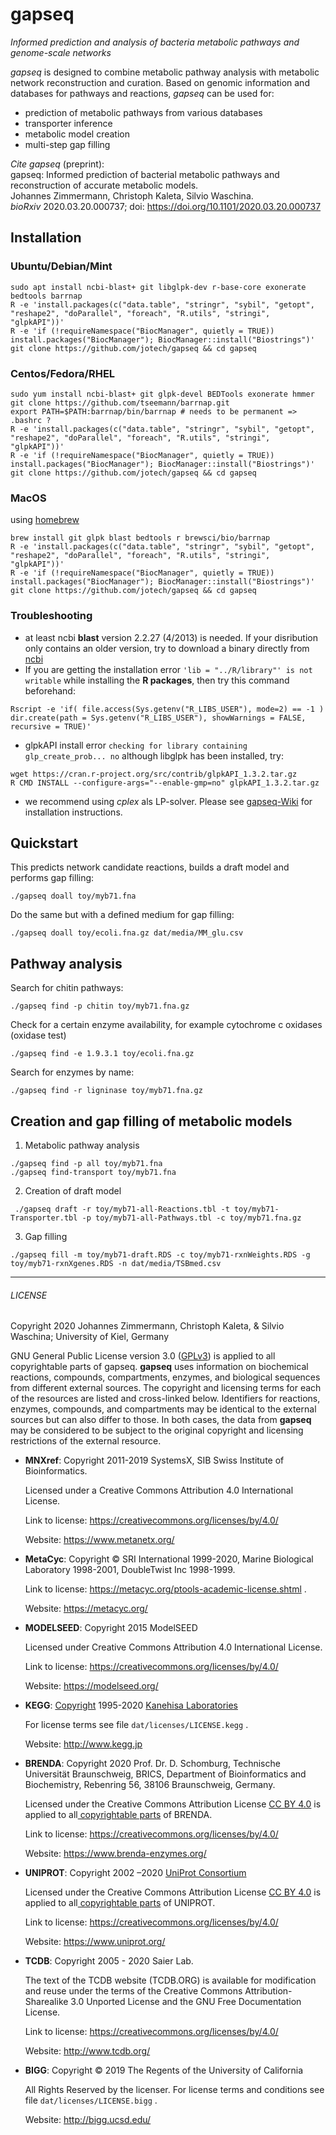 

# gapseq
_Informed prediction and analysis of bacteria metabolic pathways and genome-scale networks_

_gapseq_ is designed to combine metabolic pathway analysis with metabolic network reconstruction and curation.
Based on genomic information and databases for pathways and reactions, _gapseq_ can be used for:
- prediction of metabolic pathways from various databases
- transporter inference
- metabolic model creation
- multi-step gap filling 

_Cite gapseq_ (preprint):\
gapseq: Informed prediction of bacterial metabolic pathways and reconstruction of accurate metabolic models.\
Johannes Zimmermann, Christoph Kaleta, Silvio Waschina.\
_bioRxiv_ 2020.03.20.000737; doi: https://doi.org/10.1101/2020.03.20.000737 


## Installation
### Ubuntu/Debian/Mint
```
sudo apt install ncbi-blast+ git libglpk-dev r-base-core exonerate bedtools barrnap
R -e 'install.packages(c("data.table", "stringr", "sybil", "getopt", "reshape2", "doParallel", "foreach", "R.utils", "stringi", "glpkAPI"))'
R -e 'if (!requireNamespace("BiocManager", quietly = TRUE)) install.packages("BiocManager"); BiocManager::install("Biostrings")'
git clone https://github.com/jotech/gapseq && cd gapseq
```

### Centos/Fedora/RHEL
```
sudo yum install ncbi-blast+ git glpk-devel BEDTools exonerate hmmer
git clone https://github.com/tseemann/barrnap.git
export PATH=$PATH:barrnap/bin/barrnap # needs to be permanent => .bashrc ?
R -e 'install.packages(c("data.table", "stringr", "sybil", "getopt", "reshape2", "doParallel", "foreach", "R.utils", "stringi", "glpkAPI"))'
R -e 'if (!requireNamespace("BiocManager", quietly = TRUE)) install.packages("BiocManager"); BiocManager::install("Biostrings")'
git clone https://github.com/jotech/gapseq && cd gapseq
```

### MacOS
using [homebrew](https://brew.sh)
```
brew install git glpk blast bedtools r brewsci/bio/barrnap
R -e 'install.packages(c("data.table", "stringr", "sybil", "getopt", "reshape2", "doParallel", "foreach", "R.utils", "stringi", "glpkAPI"))'
R -e 'if (!requireNamespace("BiocManager", quietly = TRUE)) install.packages("BiocManager"); BiocManager::install("Biostrings")'
git clone https://github.com/jotech/gapseq && cd gapseq
```

### Troubleshooting
- at least ncbi **blast** version 2.2.27 (4/2013) is needed. If your disribution only contains an older version, try to download a binary directly from [ncbi](https://shorturl.at/jkAH0)
- If you are getting the installation error ``'lib = "../R/library"' is not writable`` while installing the **R packages**, then try this command beforehand:
```
Rscript -e 'if( file.access(Sys.getenv("R_LIBS_USER"), mode=2) == -1 ) dir.create(path = Sys.getenv("R_LIBS_USER"), showWarnings = FALSE, recursive = TRUE)'
```
- glpkAPI install error ``checking for library containing glp_create_prob... no`` although libglpk has been installed, try:
```
wget https://cran.r-project.org/src/contrib/glpkAPI_1.3.2.tar.gz
R CMD INSTALL --configure-args="--enable-gmp=no" glpkAPI_1.3.2.tar.gz
```
- we recommend using *cplex* als LP-solver. Please see [gapseq-Wiki](https://github.com/jotech/gapseq/wiki/Installation-of-cplexAPI) for installation instructions. 

## Quickstart
 This predicts network candidate reactions, builds a draft model and performs gap filling:
```
./gapseq doall toy/myb71.fna
```
Do the same but with a defined medium for gap filling:
```
./gapseq doall toy/ecoli.fna.gz dat/media/MM_glu.csv
```

## Pathway analysis
Search for chitin pathways:
```
./gapseq find -p chitin toy/myb71.fna.gz
```
Check for a certain enzyme availability, for example cytochrome c oxidases (oxidase test)
```
./gapseq find -e 1.9.3.1 toy/ecoli.fna.gz
```
Search for enzymes by name:
```
./gapseq find -r ligninase toy/myb71.fna.gz
```

## Creation and gap filling of metabolic models
1) Metabolic pathway analysis
```
./gapseq find -p all toy/myb71.fna
./gapseq find-transport toy/myb71.fna
```

2) Creation of draft model
```
 ./gapseq draft -r toy/myb71-all-Reactions.tbl -t toy/myb71-Transporter.tbl -p toy/myb71-all-Pathways.tbl -c toy/myb71.fna.gz
 ```

3) Gap filling
```
./gapseq fill -m toy/myb71-draft.RDS -c toy/myb71-rxnWeights.RDS -g toy/myb71-rxnXgenes.RDS -n dat/media/TSBmed.csv
```


------

###### LICENSE

Copyright 2020 Johannes Zimmermann, Christoph Kaleta, & Silvio Waschina; University of Kiel, Germany

GNU General Public License version 3.0 ([GPLv3](https://www.gnu.org/licenses/gpl-3.0.html)) is applied to all copyrightable parts of gapseq. **gapseq** uses information on biochemical reactions, compounds, compartments, enzymes, and biological sequences from different external sources. The copyright and licensing terms for each of the resources are listed and cross-linked below. Identifiers for reactions, enzymes, compounds, and compartments may be identical to the external sources but can also differ to those. In both cases, the data from **gapseq** may be considered to be subject to the original copyright and licensing restrictions of the external resource.

- **MNXref**: Copyright 2011-2019 SystemsX, SIB Swiss Institute of Bioinformatics. 

  Licensed under a Creative Commons Attribution 4.0 International License.

  Link to license: https://creativecommons.org/licenses/by/4.0/

  Website: https://www.metanetx.org/

- **MetaCyc**: Copyright © SRI International 1999-2020, Marine Biological Laboratory  1998-2001, DoubleTwist Inc 1998-1999.  

  Link to license: https://metacyc.org/ptools-academic-license.shtml .

  Website: https://metacyc.org/

- **MODELSEED**: Copyright 2015 ModelSEED

  Licensed under Creative Commons  Attribution 4.0 International License.

  Link to license: https://creativecommons.org/licenses/by/4.0/ 

  Website: https://modelseed.org/

- **KEGG**: [Copyright](https://www.kegg.jp/kegg/legal.html) 1995-2020 [Kanehisa Laboratories](https://www.kanehisa.jp/)

  For license terms see file `dat/licenses/LICENSE.kegg` .

  Website: http://www.kegg.jp

- **BRENDA**: Copyright 2020 Prof. Dr. D. Schomburg, Technische Universität Braunschweig,  BRICS, Department of Bioinformatics and Biochemistry, Rebenring 56, 38106 Braunschweig, Germany.

  Licensed under the Creative Commons Attribution License [CC BY 4.0](https://creativecommons.org/licenses/by/4.0/) is applied to all[ copyrightable parts](https://wiki.creativecommons.org/wiki/Data#Can_databases_be_released_under_CC_licenses.3F) of BRENDA.

  Link to license: https://creativecommons.org/licenses/by/4.0/

  Website: https://www.brenda-enzymes.org/

- **UNIPROT**: Copyright 2002 –2020 [UniProt Consortium](https://www.uniprot.org/help/about)

  Licensed under the Creative Commons Attribution License [CC BY 4.0](https://creativecommons.org/licenses/by/4.0/) is applied to all[ copyrightable parts](https://wiki.creativecommons.org/wiki/Data#Can_databases_be_released_under_CC_licenses.3F) of UNIPROT.

  Link to license: https://creativecommons.org/licenses/by/4.0/

  Website: https://www.uniprot.org/

- **TCDB**: Copyright 2005 - 2020 Saier Lab.

  The text of the TCDB website (TCDB.ORG) is available for modification and reuse under  the terms of the Creative Commons Attribution-Sharealike 3.0 Unported  License and the GNU Free Documentation License.

  Link to license: https://creativecommons.org/licenses/by/4.0/

  Website: http://www.tcdb.org/

- **BIGG**: Copyright © 2019 The Regents of the University of California 

  All Rights Reserved by the licenser. For license terms and conditions see file `dat/licenses/LICENSE.bigg` .
  
  Website: http://bigg.ucsd.edu/
